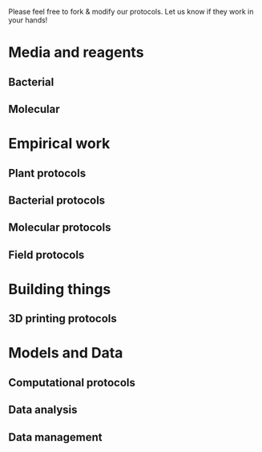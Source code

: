 Please feel free to fork & modify our protocols. Let us know if they work in your hands!

# Media and reagents
## Bacterial

## Molecular

# Empirical work
## Plant protocols

## Bacterial protocols

## Molecular protocols

## Field protocols

# Building things
## 3D printing protocols

# Models and Data
## Computational protocols

## Data analysis

## Data management


